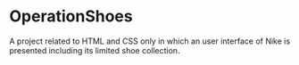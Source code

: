 # OperationShoes
A project related to HTML and CSS only in which an user interface of Nike is presented including its limited shoe collection.   
